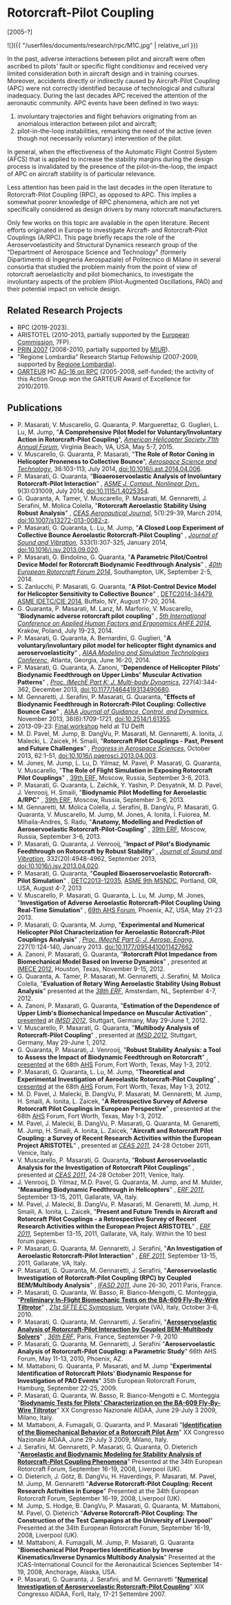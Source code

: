 ---
---

# Rotorcraft-Pilot Coupling 
[2005-?] 

![]({{ "/userfiles/documents/research/rpc/M1C.jpg" | relative_url }})

In the past, adverse interactions between pilot and aircraft were often ascribed to pilots' fault or specific flight conditionsv and received very limited consideration both in aircraft design and in training courses. Moreover, accidents directly or indirectly caused by Aircraft-Pilot Coupling (APC) were not correctly identified because of technological and cultural inadequacy. During the last decades APC received the attention of the aeronautic community. APC events have been defined in two ways: 

1. involuntary trajectories and flight behaviors originating from an anomalous interaction between pilot and aircraft; 
2. pilot-in-the-loop instabilities, remarking the need of the active (even though not necessarily voluntary) intervention of the pilot. 

In general, when the effectiveness of the Automatic Flight Control System (AFCS) that is applied to increase the stability margins during the design process is invalidated by the presence of the pilot-in-the-loop, the impact of APC on aircraft stability is of particular relevance. 

Less attention has been paid in the last decades in the open literature to Rotorcraft-Pilot Coupling (RPC), as opposed to APC. This implies a somewhat poorer knowledge of RPC phenomena, which are not yet specifically considered as design drivers by many rotorcraft manufacturers. 

Only few works on this topic are available in the open literature. Recent efforts originated in Europe to investigate Aircraft- and Rotorcraft-Pilot Couplings (A/RPC). This page briefly recaps the role of the Aeroservoelasticity and Structural Dynamics research group of the "Department of Aerospace Science and Technology" (formerly Dipartimento di Ingegneria Aerospaziale) of Politecnico di Milano in several consortia that studied the problem mainly from the point of view of rotorcraft aeroelasticity and pilot biomechanics, to investigate the involuntary aspects of the problem (Pilot-Augmented Oscillations, PAO) and their potential impact on vehicle design. 

## Related Research Projects
* RPC (2019-2023).
* ARISTOTEL (2010-2013, partially supported by the [European Commission](http://cordis.europa.eu/fp7/home_en.html), 7FP). 
* [PRIN 2007](http://prin.miur.it/index.php?pag=2007) (2008-2010, partially supported by [MIUR](http://prin.miur.it/)). 
* "Regione Lombardia" Research Startup Fellowship (2007-2009, supported by [Regione Lombardia](http://www.regione.lombardia.it/)). 
* [GARTEUR](http://www.garteur.org/) HC [AG-16 on RPC](https://www.mbdyn.org/userfiles/documents/research/garteur-ag-16.html) (2005-2008, self-funded; the activity of this Action Group won the GARTEUR Award of Excellence for 2010/2011). 

## Publications
* P. Masarati, V. Muscarello, G. Quaranta, P. Marguerettaz, G. Guglieri, L. Lu, M. Jump, "**A Comprehensive Pilot Model for Voluntary/Involuntary Action in Rotorcraft-Pilot Coupling**", 
  [_American Helicopter Society 71th Annual Forum_](http://vtol.org/annual-forum/forum-71), Virginia Beach, VA, USA, May 5-7, 2015. 
* V. Muscarello, G. Quaranta, P. Masarati, "**The Role of Rotor Coning in Helicopter Proneness to Collective Bounce**", 
  [_Aerospace Science and Technology_](http://www.journals.elsevier.com/aerospace-science-and-technology), 36:103-113, July 2014, [doi:10.1016/j.ast.2014.04.006](http://dx.doi.org/10.1016/j.ast.2014.04.006). 
* P. Masarati, G. Quaranta, "**Bioaeroservoelastic Analysis of Involuntary Rotorcraft-Pilot Interaction**" , 
  [_ASME J. Comput. Nonlinear Dyn._](http://journaltool.asme.org/Content/JournalDescriptions.cfm?journalId=21&Journal=CND), 
  9(3):031009, July 2014, [doi:10.1115/1.4025354](http://dx.doi.org/10.1115/1.4025354). 
* G. Quaranta, A. Tamer, V. Muscarello, P. Masarati, M. Gennaretti, J. Serafini, M. Molica Colella, "**Rotorcraft Aeroelastic Stability Using Robust Analysis**" , 
  [_CEAS Aeronautical Journal_](http://link.springer.com/journal/13272), 
  5(1):29-39, March 2014, [doi:10.1007/s13272-013-0082-z](http://dx.doi.org/10.1007/s13272-013-0082-z). 
* P. Masarati, G. Quaranta, L. Lu, M. Jump, "**A Closed Loop Experiment of Collective Bounce Aeroelastic Rotorcraft-Pilot Coupling**" ,
  [_Journal of Sound and Vibration_](http://www.journals.elsevier.com/journal-of-sound-and-vibration/), 
  333(1):307-325, January 2014, [doi:10.1016/j.jsv.2013.09.020](http://dx.doi.org/10.1016/j.jsv.2013.09.020). 
* P. Masarati, G. Bindolino, G. Quaranta, "**A Parametric Pilot/Control Device Model for Rotorcraft Biodynamic Feedthrough Analysis**" , 
  [_40th European Rotorcraft Forum 2014_](http://aerosociety.com/About-Us/specgroups/Rotorcraft/ERF-2014), Southampton, UK, September 2-5, 2014. 
* S. Zanlucchi, P. Masarati, G. Quaranta, "**A Pilot-Control Device Model for Helicopter Sensitivity to Collective Bounce**" , 
  [DETC2014-34479](http://dx.doi.org/10.1115/DETC2014-34479), 
  [ASME IDETC/CIE 2014](http://www.asmeconferences.org/IDETC2014/), Buffalo, NY, August 17-20, 2014. 
* G. Quaranta, P. Masarati, M. Lanz, M. Marforio, V. Muscarello, "**Biodynamic adverse rotorcraft pilot coupling**" ,
  [_5th International Conference on Applied Human Factors and Ergonomics AHFE 2014_](http://www.ahfe2014.org/), 
  Kraków, Poland, July 19-23, 2014. 
* P. Masarati, G. Quaranta, A. Bernardini, G. Guglieri, 
  "**A voluntary/involuntary pilot model for helicopter flight dynamics and aeroservoelasticity**" , 
  [_AIAA Modeling and Simulation Technologies Conferenc_](http://www.aiaa.org/aviation2014/), Atlanta, Georgia, June 16-20, 2014. 
* P. Masarati, G. Quaranta, A. Zanoni, "**Dependence of Helicopter Pilots' Biodynamic Feedthrough on Upper Limbs' Muscular Activation Patterns**" , 
  [_Proc. IMechE Part K: J. Multi-body Dynamics_](http://www.uk.sagepub.com/journals/Journal202024), 
  227(4):344-362, December 2013, [doi:10.1177/1464419313490680](http://dx.doi.org/10.1177/1464419313490680). 
* M. Gennaretti, J. Serafini, P. Masarati, G. Quaranta, 
  "**Effects of Biodynamic Feedthrough in Rotorcraft-Pilot Coupling: Collective Bounce Case**" , 
  [AIAA](http://www.aiaa.org/) [_Journal of Guidance, Control, and Dynamics_](http://arc.aiaa.org/loi/jgcd), November 2013, 36(6):1709-1721, 
  [doi:10.2514/1.61355](http://dx.doi.org/10.2514/1.61355). 
* 2013-09-23: [Final workshop](http://aristotel-project.eu/news-events/final-workshop/) held at TU Delft 
* M. D. Pavel, M. Jump, B. DangVu, P. Masarati, M. Gennaretti, A. Ionita, J. Malecki, L. Zaicek, H. Smaili, 
  "**Rotorcraft Pilot Couplings - Past, Present and Future Challenges**" , 
  [_Progress in Aerospace Sciences_](http://www.journals.elsevier.com/progress-in-aerospace-sciences/), 
  October 2013, 62:1-51, [doi:10.1016/j.paerosci.2013.04.003](http://dx.doi.org/10.1016/j.paerosci.2013.04.003). 
* M. Jones, M. Jump, L. Lu, D. Yilmaz, M. Pavel, P. Masarati, G. Quaranta, V. Muscarello, 
  "**The Role of Flight Simulation in Exposing Rotorcraft Pilot Couplings**" , 
  [39th ERF](http://erf2013.org/), Moscow, Russia, September 3-6, 2013. 
* P. Masarati, G. Quaranta, L. Zaichik, Y. Yashin, P. Desyatnik, M. D. Pavel, J. Venrooij, H. Smaili, 
  "**Biodynamic Pilot Modelling for Aeroelastic A/RPC**" , 
  [39th ERF](http://erf2013.org/), Moscow, Russia, September 3-6, 2013. 
* M. Gennaretti, M. Molica Colella, J. Serafini, B. DangVu, P. Masarati, G. Quaranta, V. Muscarello, M. Jump, M. Jones, A. Ionita, I. Fuiorea, M. Mihaila-Andres, S. Radu, 
  "**Anatomy, Modelling and Prediction of Aeroservoelastic Rotorcraft-Pilot-Coupling**" , 
  [39th ERF](http://erf2013.org/), Moscow, Russia, September 3-6, 2013. 
* P. Masarati, G. Quaranta, J. Venrooij, 
  "**Impact of Pilot's Biodynamic Feedthrough on Rotorcraft by Robust Stability**" , 
  [_Journal of Sound and Vibration_](http://www.journals.elsevier.com/journal-of-sound-and-vibration/), 
  332(20):4948-4962, September 2013, [doi:10.1016/j.jsv.2013.04.020](http://dx.doi.org/10.1016/j.jsv.2013.04.020). 
* P. Masarati, G. Quaranta, "**Coupled Bioaeroservoelastic Rotorcraft-Pilot Simulation**" , 
  [DETC2013-12035](http://dx.doi.org/10.1115/DETC2013-12035), 
  [ASME 9th MSNDC](http://www.asmeconferences.org/IDETC2013), Portland, OR, USA, August 4-7, 2013 
* V. Muscarello, P. Masarati, G. Quaranta, L. Lu, M. Jump, M. Jones, 
  "**Investigation of Adverse Aeroelastic Rotorcraft-Pilot Coupling Using Real-Time Simulation**" , 
  [69th AHS Forum](http://vtol.org/), Phoenix, AZ, USA, May 21-23 2013. 
* P. Masarati, G. Quaranta, M. Jump, 
  "**Experimental and Numerical Helicopter Pilot Characterization for Aeroelastic Rotorcraft-Pilot Couplings Analysis**" , 
  [_Proc. IMechE Part G: J. Aerosp. Engng._](http://www.uk.sagepub.com/journals/Journal202021) 
  227(1):124-140, January 2013. [doi:10.1177/0954410011427662](http://dx.doi.org/10.1177/0954410011427662) 
* A. Zanoni, P. Masarati, G. Quaranta, 
  "**Rotorcraft Pilot Impedance from Biomechanical Model Based on Inverse Dynamics**" , 
  presented at [IMECE 2012](http://www.asmeconferences.org/congress2012/), Houston, Texas, November 9-15, 2012. 
* G. Quaranta, A. Tamer, P. Masarati, M. Gennaretti, J. Serafini, M. Molica Colella, 
  "**Evaluation of Rotary Wing Aeroelastic Stability Using Robust Analysis**" 
  presented at the [_38th ERF_](http://erf2012.nlr.nl/), Amsterdam, NL, September 4-7, 2012. 
* A. Zanoni, P. Masarati, G. Quaranta, 
  "**Estimation of the Dependence of Upper Limb's Biomechanical Impedance on Muscular Activation**" , 
  [presented](https://home.aero.polimi.it/masarati/Publications/imsd2012_bm_pres.pdf) at 
  [_IMSD 2012_](http://www.imsd2012.uni-stuttgart.de/), Stuttgart, Germany, May 29-June 1, 2012. 
* V. Muscarello, P. Masarati, G. Quaranta, "**Multibody Analysis of Rotorcraft-Pilot Coupling**" , presented at [_IMSD 2012_](http://www.imsd2012.uni-stuttgart.de/), Stuttgart, Germany, May 29-June 1, 2012. 
* G. Quaranta, P. Masarati, J. Venrooij, "**Robust Stability Analysis: a Tool to Assess the Impact of Biodynamic Feedthrough on Rotorcraft**" , 
  [presented](https://home.aero.polimi.it/masarati/Publications/robust-bdft_pres.pdf) at the 
  68th [AHS](http://www.vtol.org/) Forum, Fort Worth, Texas, May 1-3, 2012. 
* P. Masarati, G. Quaranta, L. Lu, M. Jump, 
  "**Theoretical and Experimental Investigation of Aeroelastic Rotorcraft-Pilot Coupling**" , 
  [presented](https://home.aero.polimi.it/masarati/Publications/pao_pres.pdf) at the 68th [AHS](http://www.vtol.org/) Forum, Fort Worth, Texas, May 1-3, 2012. 
* M. D. Pavel, J. Malecki, B. DangVu, P. Masarati, M. Gennaretti, M. Jump, H. Smaili, A. Ionita, L. Zaicek, "**A Retrospective Survey of Adverse Rotorcraft Pilot Couplings in European Perspective**" , presented at the 68th [AHS](http://www.vtol.org/) Forum, Fort Worth, Texas, May 1-3, 2012. 
* M. Pavel, J. Malecki, B. DangVu, P. Masarati, G. Quaranta, M. Genaretti, M. Jump, H. Smaili, A. Ionita, L. Zaicek, "**Aircraft and Rotorcraft Pilot Coupling: a Survey of Recent Research Activities within the European Project ARISTOTEL**" , presented at 
  [_CEAS 2011_](http://www.ceas2011.org/), 24-28 October 2011, Venice, Italy. 
* V. Muscarello, P. Masarati, G. Quaranta, "**Robust Aeroservoelastic Analysis for the Investigation of Rotorcraft Pilot Couplings**" , presented at [_CEAS 2011_](http://www.ceas2011.org/), 24-28 October 2011, Venice, Italy. 
* J. Venrooij, D. Yilmaz, M.D. Pavel, G. Quaranta, M. Jump, and M. Mulder, "**Measuring Biodynamic Feedthrough in Helicopters**" , [_ERF 2011_](http://www.erf2011.org/), September 13-15, 2011, Gallarate, VA, Italy. 
* M. Pavel, J. Malecki, B. DangVu, P. Masarati, M. Genaretti, M. Jump, H. Smaili, A. Ionita, L. Zaicek, "**Present and Future Trends in Aircraft and Rotorcraft Pilot Couplings - a Retrospective Survey of Recent Research Activities within the European Project ARISTOTEL**" , [_ERF 2011_](http://www.erf2011.org/), September 13-15, 2011, Gallarate, VA, Italy. Within the 10 best forum papers. 
* P. Masarati, G. Quaranta, M. Gennaretti, J. Serafini, "**An Investigation of Aeroelastic Rotorcraft-Pilot Interaction**" , [_ERF 2011_](http://www.erf2011.org/), September 13-15, 2011, Gallarate, VA, Italy. 
* P. Masarati, G. Quaranta, M. Gennaretti, J. Serafini, 
  "**Aeroservoelastic Investigation of Rotorcraft-Pilot Coupling (RPC) by Coupled BEM/Multibody Analysis**" , 
  [_IFASD 2011_](http://www.ifasd2011.com/), June 26-30, 2011 Paris, France. 
* P. Masarati, G. Quaranta, W. Basso, R. Bianco-Mengotti, C. Monteggia, 
  "[**Preliminary In-Flight Biomechanic Tests on the BA-609 Fly-By-Wire Tiltrotor**](https://home.aero.polimi.it/masarati/Publications/sfte2010_609_bm.pdf)" , 
  [_21st SFTE EC Symposium_](http://www.sfte-ec.se/), Vergiate (VA), Italy, October 3-6, 2010. 
* P. Masarati, G. Quaranta, M. Gennaretti, J. Serafini, 
  "[**Aeroservoelastic Analysis of Rotorcraft-Pilot Interaction by Coupled BEM-Multibody Solvers**](https://home.aero.polimi.it/masarati/Publications/rpcerf2010.pdf)" , 
  [_36th ERF_](http://www.erf2010.org/), Paris, France, September 7-9, 2010 
* P. Masarati, G. Quaranta, M. Gennaretti, J. Serafini "**Aeroservoelastic Analysis of Rotorcraft-Pilot Coupling: a Parametric Study**" 66th AHS Forum, May 11-13, 2010, Phoenix, AZ. 
* M. Mattaboni, G. Quaranta, P. Masarati, and M. Jump "**Experimental Identification of Rotorcraft Pilots' Biodynamic Response for Investigation of PAO Events**" 35th European Rotorcraft Forum, Hamburg, September 22-25, 2009. 
* P. Masarati, G. Quaranta, W. Basso, R. Bianco-Mengotti e C. Monteggia 
  "[**Biodynamic Tests for Pilots' Characterization on the BA-609 Fly-By-Wire Tiltrotor**](https://home.aero.polimi.it/masarati/Publications/aidaa2009_609_quaranta_paper.pdf)" XX Congresso Nazionale AIDAA, June 29-July 3 2009, Milano, Italy. 
* M. Mattaboni, A. Fumagalli, G. Quaranta, and P. Masarati "[**Identification of the Biomechanical Behavior of a Rotorcraft Pilot Arm**](https://home.aero.polimi.it/masarati/Publications/aidaa2009bm.pdf)" XX Congresso Nazionale AIDAA, June 29-July 3 2009, Milano, Italy. 
* J. Serafini, M. Gennaretti, P. Masarati, G. Quaranta, O. Dieterich 
  "[**Aeroelastic and Biodynamic Modeling for Stability Analysis of Rotorcraft-Pilot Coupling Phenomena**](https://home.aero.polimi.it/masarati/Publications/08erf_ae.pdf)" Presented at the 34th European Rotorcraft Forum, September 16-19, 2008, Liverpool (UK). 
* O. Dieterich, J. Götz, B. DangVu, H. Haverdings, P. Masarati, M. Pavel, M. Jump, M. Gennaretti "**Adverse Rotorcraft-Pilot Coupling: Recent Research Activities in Europe**" Presented at the 34th European Rotorcraft Forum, September 16-19, 2008, Liverpool (UK). 
* M. Jump, S. Hodge, B. DangVu, P. Masarati, G. Quaranta, M. Mattaboni, M. Pavel, O. Dieterich "**Adverse Rotorcraft-Pilot Coupling: The Construction of the Test Campaigns at the University of Liverpool**" Presented at the 34th European Rotorcraft Forum, September 16-19, 2008, Liverpool (UK). 
* M. Mattaboni, A. Fumagalli, M. Jump, P. Masarati, G. Quaranta "**Biomechanical Pilot Properties Identification by Inverse Kinematics/Inverse Dynamics Multibody Analysis**" Presented at the ICAS-International Council for the Aeronautical Sciences September 14-19, 2008, Anchorage, Alaska, USA. 
* P. Masarati, G. Quaranta, J. Serafini, and M. Gennaretti "[**Numerical Investigation of Aeroservoelastic Rotorcraft-Pilot Coupling**](https://home.aero.polimi.it/masarati/Publications/aidaa2007-rpc.pdf)" XIX Congresso AIDAA, Forlì, Italy, 17-21 Settembre 2007. 
